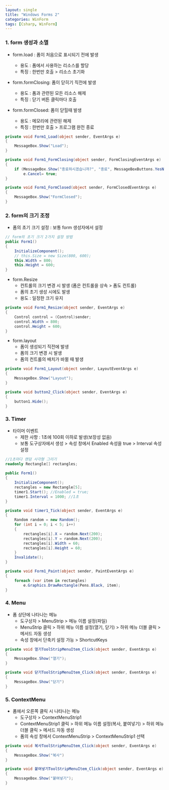 ```yaml
---
layout: single
title: "Windows Forms 2"
categories: WinForm
tags: [Csharp, WinForm]
---
```


### 1. form 생성과 소멸

- form.load : 폼이 처음으로 표시되기 전에 발생
  - 용도 : 폼에서 사용하는 리소스를 할당
  - 특징 : 한번만 호출 > 리소스 초기화

- form.formClosing: 폼이 닫히기 직전에 발생
  - 용도 : 폼과 관련된 모든 리소스 해제
  - 특징 : 닫기 버튼 클릭마다 호출

- form.formClosed: 폼이 닫힐때 발생
  - 용도 : 메모리에 관련된 해제
  - 특징 : 한번만 호출 > 프로그램 완전 종료

```csharp
private void Form1_Load(object sender, EventArgs e)
{
    MessageBox.Show("Load");
}

private void Form1_FormClosing(object sender, FormClosingEventArgs e)
{
    if (MessageBox.Show("종료하시겠습니까?", "종료", MessageBoxButtons.YesNo) == DialogResult.No)
        e.Cancel= true;
}

private void Form1_FormClosed(object sender, FormClosedEventArgs e)
{
    MessageBox.Show("FormClosed");
}
```

### 2. form의 크기 조정  

- 폼의 초기 크기 설정 : 보통 form 생성자에서 설정

```csharp
// form의 초기 크기 2가지 설정 방법
public Form1()
{
    InitializeComponent();
    // this.Size = new Size(800, 600);
    this.Width = 800;
    this.Height = 600;
}
```

- form.Resize
  - 컨트롤의 크기 변경 시 발생 (폼은 컨트롤을 상속 > 폼도 컨트롤)
  - 폼의 초기 생성 시에도 발생
  - 용도 : 일정한 크기 유지

```csharp
private void Form1_Resize(object sender, EventArgs e)
{
    Control control = (Control)sender;
    control.Width = 800;
    control.Height = 600;
}
```

- form.layout
  - 폼이 생성되기 직전에 발생
  - 폼의 크기 변경 시 발생
  - 폼의 컨트롤의 배치가 바뀔 때 발생

```csharp
private void Form1_Layout(object sender, LayoutEventArgs e)
{
    MessageBox.Show("Layout");
}

private void button2_Click(object sender, EventArgs e)
{
    button1.Hide();
}
```

### 3. Timer

- 타이머 이벤트
  - 제한 사항 : 1초에 100회 이하로 발생(보장성 없음)
  - 보통 도구상자에서 생성 > 속성 창에서 Enabled 속성을 true > Interval 속성 설정

```csharp
//1초마다 랜덤 사각형 그리기
readonly Rectangle[] rectangles;
        
public Form1()
{
    InitializeComponent();
    rectangles = new Rectangle[5];
    timer1.Start(); //Enabled = true;
    timer1.Interval = 1000; //1초
}

private void timer1_Tick(object sender, EventArgs e)
{
    Random random = new Random();
    for (int i = 0; i < 5; i++)
    {
        rectangles[i].X = random.Next(200);
        rectangles[i].Y = random.Next(200);
        rectangles[i].Width = 60;
        rectangles[i].Height = 60;
    }
    Invalidate();
}

private void Form1_Paint(object sender, PaintEventArgs e)
{
    foreach (var item in rectangles)
        e.Graphics.DrawRectangle(Pens.Black, item);
}
```

### 4. Menu

- 폼 상단에 나타나는 메뉴
  - 도구상자 > MenuStrip > 메뉴 이름 설정(파일)
  - MenuStrip 클릭 > 하위 메뉴 이름 설정(열기, 닫기) > 하위 메뉴 더블 클릭 > 메서드 자동 생성
  - 속성 창에서 단축키 설정 가능 > ShortcutKeys

```csharp
private void 열기ToolStripMenuItem_Click(object sender, EventArgs e)
{
    MessageBox.Show("열기");
}

private void 닫기ToolStripMenuItem_Click(object sender, EventArgs e)
{
    MessageBox.Show("닫기")
}
```

### 5. ContextMenu

- 폼에서 오른쪽 클릭 시 나타나는 메뉴
  - 도구상자 > ContextMenuStrip1
  - ContextMenuStrip1 클릭 > 하위 메뉴 이름 설정(복사, 붙여넣기) > 하위 메뉴 더블 클릭 > 메서드 자동 생성
  - 폼의 속성 창에서 ContextMenuStrip > ContextMenuStrip1 선택

```csharp
private void 복사ToolStripMenuItem_Click(object sender, EventArgs e)
{
    MessageBox.Show("복사")
}

private void 붙여넣기ToolStripMenuItem_Click(object sender, EventArgs e)
{
    MessageBox.Show("붙여넣기");
}
```
